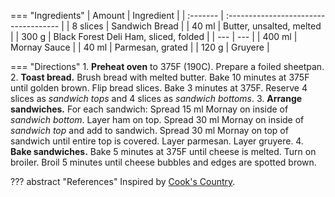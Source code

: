 === "Ingredients"
    | Amount   | Ingredient                            |
    | :------- | :------------------------------------ |
    | 8 slices | Sandwich Bread                        |
    | 40 ml    | Butter, unsalted, melted              |
    | 300 g    | Black Forest Deli Ham, sliced, folded |
    | ---      | ---                                   |
    | 400 ml   | Mornay Sauce                          |
    | 40 ml    | Parmesan, grated                      |
    | 120 g    | Gruyere                               |

=== "Directions"
    1. **Preheat oven** to 375F (190C). Prepare a foiled sheetpan.
    2. **Toast bread.** Brush bread with melted butter. Bake 10 minutes at 375F until golden brown. Flip bread slices. Bake 3 minutes at 375F. Reserve 4 slices as *sandwich tops* and 4 slices as *sandwich bottoms*.
    3. **Arrange sandwiches.** For each sandwich: Spread 15 ml Mornay on inside of *sandwich bottom*. Layer ham on top. Spread 30 ml Mornay on inside of *sandwich top* and add to sandwich. Spread 30 ml Mornay on top of sandwich until entire top is covered. Layer parmesan. Layer gruyere.
    4. **Bake sandwiches.** Bake 5 minutes at 375F until cheese is melted. Turn on broiler. Broil 5 minutes until cheese bubbles and edges are spotted brown.

??? abstract "References"
    Inspired by [Cook's Country](https://www.cookscountry.com/recipes/11134-croque-monsieur).
